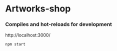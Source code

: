 # Artworks-shop

### Compiles and hot-reloads for development

http://localhost:3000/
```
npm start
```

